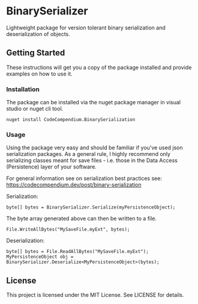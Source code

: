 # BinarySerializer
Lightweight package for version tolerant binary serialization and deserialization of objects.

## Getting Started
These instructions will get you a copy of the package installed and provide examples on how to use it.

### Installation
The package can be installed via the nuget package manager in visual studio or nuget cli tool.
```
nuget install CodeCompendium.BinarySerialization
```

### Usage
Using the package very easy and should be familiar if you've used json serialization packages.
As a general rule, I highly recommend only serializing classes meant for save files - i.e. those in the Data Access (Persistence) layer of your software.

For general information see on serialization best practices see:
https://codecompendium.dev/post/binary-serialization

Serialization:
```
byte[] bytes = BinarySerializer.Serialize(myPersistenceObject);
```
The byte array generated above can then be written to a file.
```
File.WriteAllBytes("MySaveFile.myExt", bytes);
```

Deserialization:
```
byte[] bytes = File.ReadAllBytes("MySaveFile.myExt");
MyPersistenceObject obj = BinarySerializer.Deserialize<MyPersistenceObject>(bytes);
```

## License
This project is licensed under the MIT License. See LICENSE for details.
